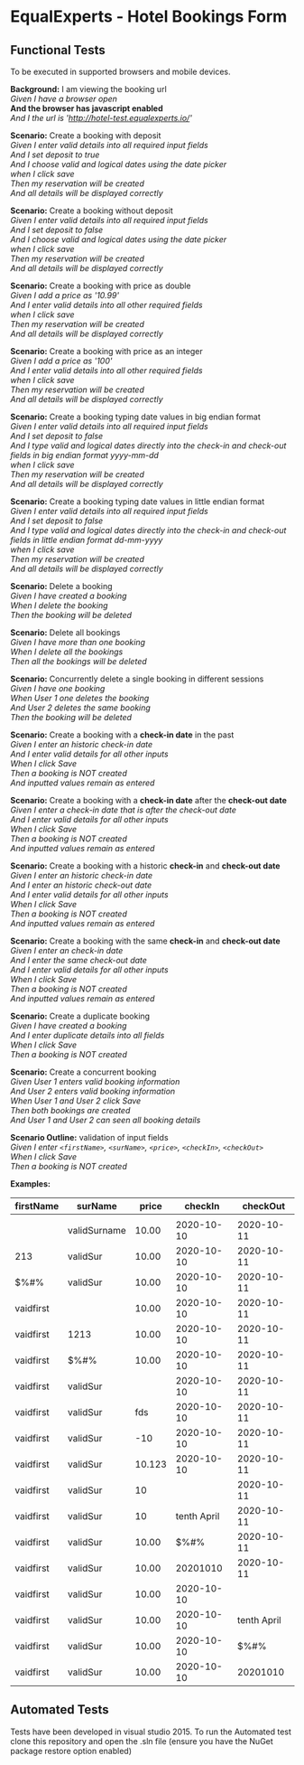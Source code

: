 # EqualExperts - Hotel Bookings Form

## Functional Tests

To be executed in supported browsers and mobile devices.

**Background:** I am viewing the booking url <br>
*Given I have a browser open* <br>
**And the browser has javascript enabled** <br>
*And I the url is 'http://hotel-test.equalexperts.io/'* <br>

**Scenario:** Create a booking with deposit<br>
*Given I enter valid details into all required input fields* <br>
*And I set deposit to true* <br>
*And I choose valid and logical dates using the date picker* <br>
*when I click save* <br>
*Then my reservation will be created* <br>
*And all details will be displayed correctly*<br>

**Scenario:** Create a booking without deposit<br>
*Given I enter valid details into all required input fields* <br>
*And I set deposit to false* <br>
*And I choose valid and logical dates using the date picker* <br>
*when I click save* <br>
*Then my reservation will be created* <br>
*And all details will be displayed correctly*<br>

**Scenario:** Create a booking with price as double<br>
*Given I add a price as '10.99'* <br>
*And I enter valid details into all other required fields* <br>
*when I click save* <br>
*Then my reservation will be created* <br>
*And all details will be displayed correctly*<br>

**Scenario:** Create a booking with price as an integer<br>
*Given I add a price as '100'* <br>
*And I enter valid details into all other required fields* <br>
*when I click save* <br>
*Then my reservation will be created* <br>
*And all details will be displayed correctly*<br>

**Scenario:** Create a booking typing date values in big endian format <br>
*Given I enter valid details into all required input fields* <br>
*And I set deposit to false* <br>
*And I type valid and logical dates directly into the check-in and check-out fields in big endian format yyyy-mm-dd* <br>
*when I click save* <br>
*Then my reservation will be created* <br>
*And all details will be displayed correctly*<br>

**Scenario:** Create a booking typing date values in little endian format <br>
*Given I enter valid details into all required input fields* <br>
*And I set deposit to false* <br>
*And I type valid and logical dates directly into the check-in and check-out fields in little endian format dd-mm-yyyy* <br>
*when I click save* <br>
*Then my reservation will be created* <br>
*And all details will be displayed correctly*<br>

**Scenario:** Delete a booking <br>
*Given I have created a booking* <br>
*When I delete the booking* <br>
*Then the booking will be deleted* <br>

**Scenario:** Delete all bookings <br>
*Given I have more than one booking* <br>
*When I delete all the bookings* <br>
*Then all the bookings will be deleted* <br>

**Scenario:** Concurrently delete a single booking in different sessions<br>
*Given I have one booking* <br>
*When User 1 one deletes the booking* <br>
*And User 2 deletes the same booking* <br>
*Then the booking will be deleted* <br>

**Scenario:** Create a booking with a **check-in date** in the past <br>
*Given I enter an historic check-in date* <br>
*And I enter valid details for all other inputs* <br>
*When I click Save* <br>
*Then a booking is NOT created* <br>
*And inputted values remain as entered* <br>

**Scenario:** Create a booking with a **check-in date** after the **check-out date** <br>
*Given I enter a check-in date that is after the check-out date* <br>
*And I enter valid details for all other inputs* <br>
*When I click Save* <br>
*Then a booking is NOT created* <br>
*And inputted values remain as entered* <br>

**Scenario:** Create a booking with a historic **check-in** and **check-out date** <br>
*Given I enter an historic check-in date* <br>
*And I enter an historic check-out date* <br>
*And I enter valid details for all other inputs* <br>
*When I click Save* <br>
*Then a booking is NOT created* <br>
*And inputted values remain as entered* <br>

**Scenario:** Create a booking with the same **check-in** and **check-out date** <br>
*Given I enter an check-in date* <br>
*And I enter the same check-out date* <br>
*And I enter valid details for all other inputs* <br>
*When I click Save* <br>
*Then a booking is NOT created* <br>
*And inputted values remain as entered* <br>

**Scenario:** Create a duplicate booking <br>
*Given I have created a booking* <br>
*And I enter duplicate details into all fields* <br>
*When I click Save* <br>
*Then a booking is NOT created* <br>

**Scenario:** Create a concurrent booking <br>
*Given User 1 enters valid booking information* <br>
*And User 2 enters valid booking information* <br>
*When User 1 and User 2 click Save* <br>
*Then both bookings are created* <br>
*And User 1 and User 2 can seen all booking details* <br>

**Scenario Outline:** validation of input fields <br>
*Given I enter `<firstName>`, `<surName>`, `<price>`, `<checkIn>`, `<checkOut>`* <br>
*When I click Save* <br>
*Then a booking is NOT created* <br>

**Examples:** <br>

 firstName | surName | price | checkIn | checkOut 
  --- | --- | ---| ---  | --- 
|           |  |  |  | | 
|           | validSurname | 10.00 | 2020-10-10 | 2020-10-11 | 
| 213       | validSur    | 10.00 | 2020-10-10 | 2020-10-11 | 
| $%#%      | validSur    | 10.00 | 2020-10-10 | 2020-10-11 | 
| vaidfirst |              | 10.00 | 2020-10-10 | 2020-10-11 |
| vaidfirst |       1213   | 10.00 | 2020-10-10 | 2020-10-11 |
| vaidfirst |   $%#%  | 10.00 | 2020-10-10 | 2020-10-11 |
| vaidfirst |   validSur  |  | 2020-10-10 | 2020-10-11 |
| vaidfirst |   validSur  | fds | 2020-10-10 | 2020-10-11 |
| vaidfirst |   validSur  | -10 | 2020-10-10 | 2020-10-11 |
| vaidfirst |   validSur  | 10.123 | 2020-10-10 | 2020-10-11 |
| vaidfirst |   validSur  | 10  |  | 2020-10-11 |
| vaidfirst |   validSur | 10   | tenth April  | 2020-10-11 |
| vaidfirst |   validSur | 10.00   | $%#%  | 2020-10-11 |
| vaidfirst |   validSur | 10.00   | 20201010 | 2020-10-11 |
| vaidfirst |   validSur | 10.00   | 2020-10-10  |  |
| vaidfirst |   validSur | 10.00   | 2020-10-10  | tenth April |
| vaidfirst |   validSur | 10.00   | 2020-10-10  | $%#%       |
| vaidfirst |   validSur | 10.00   | 2020-10-10  | 20201010      |


## Automated Tests

Tests have been developed in visual studio 2015. To run the Automated test clone this repository and open the .sln file (ensure you have the NuGet package restore option enabled) 











